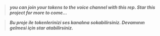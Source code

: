 > ***you can join your tokens to the voice channel with this rep. Star this project for more to come...***

> ***Bu proje ile tokenlerinizi ses kanalına sokabilirsiniz. Devamının gelmesi için star atabilirsiniz.***
